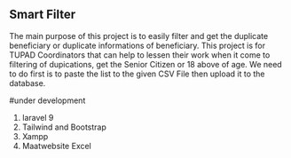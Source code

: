 ## Smart Filter

The main purpose of this project is to easily filter and get the duplicate beneficiary or duplicate informations of beneficiary. This project is for TUPAD Coordinators that can help to lessen their work when it come to filtering of dupications, get the Senior Citizen or 18 above of age. We need to do first is to paste the list to the given CSV File then upload it to the database.

#under development

1. laravel 9
2. Tailwind and Bootstrap
3. Xampp
4. Maatwebsite Excel
